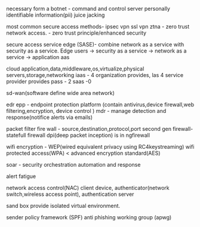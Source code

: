 necessary form a botnet - command and control server
personally identifiable information(pii)
juice jacking

most common secure access methods-
	ipsec vpn 
	ssl vpn
	ztna - zero trust network access. - zero trust principle/enhanced security

secure access service edge (SASE)- combine network as a service with security as a service.
Edge users -> security as a service -> network as a service -> application aas

cloud
application,data,middleware,os,virtualize,physical servers,storage,networking
iaas - 4 organization provides, las 4 service provider provides
pass - 2
saas -0

sd-wan(software define wide area network)

edr 
epp - endpoint protection platform (contain antivirus,device firewall,web filtering,encryption, device control )
mdr - manage detection and response(notifice alerts via emails)

packet filter fire wall - source,destination,protocol,port
second gen firewall- statefull firewall
dpi(deep packet inception) is in ngfirewall

wifi encryption - WEP(wired equivalent privacy using RC4keystreaming)
wifi protected access(WPA) < advanced encryption standard(AES)

soar - security orchestration automation and response

alert fatigue

network access control(NAC)
client device, authenticator(network switch,wireless access point), authentication server

sand box
provide isolated virtual environment.

sender policy framework (SPF)
anti phishing working group (apwg)